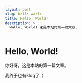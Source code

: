 ```yaml
---
layout: post
slug: hello-world
title: Hello, World!
description: >
  Hello, World! 这是本站的第一篇文章。
---
```


# Hello, World!

你好呀，这是本站的第一篇文章。

我终于也有Blog了（
